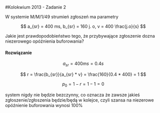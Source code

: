 #Kolokwium 2013 - Zadanie 2

W systemie M/M/1/49 strumień zgłoszeń ma parametry 

$$ a_{sr} = 400 ms, b_{sr} = 160 j. o, v = 400 \frac{j.o}{s} $$

Jakie jest prawdopodobieństwo tego, że przybywające zgłoszenie dozna niezerowego opóźnienia buforowania? 

#### Rozwiązanie 

$$ a_{sr} = 400 ms = 0.4 s $$

$$ r = \frac{b_{sr}}{a_{sr} * v} = \frac{160}{0.4 * 400} = 1 $$

$$ p_0 = 1 - r = 1 - 1 = 0 $$

system nigdy nie będzie bezczynny, co oznacza że zawsze jakieś zgłoszenie/zgłoszenia będzie/będą w kolejce, czyli szansa na niezerowe opóźnienie buforowania wynosi 100%
